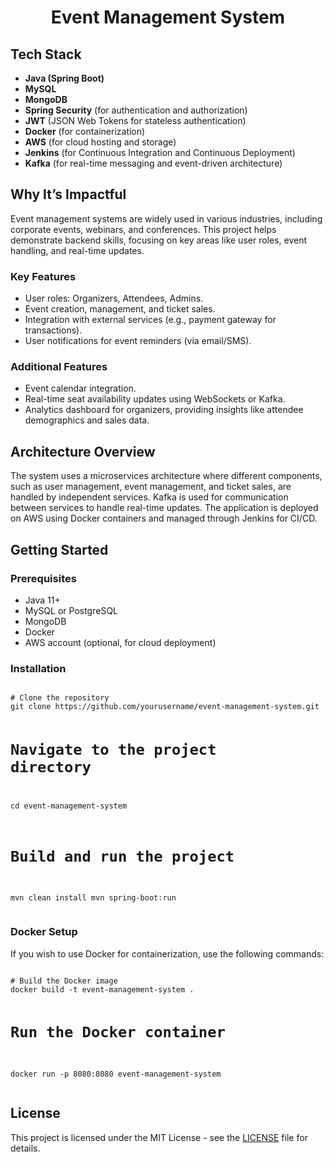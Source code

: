 <h1 align="center">Event Management System</h1>

<h2>Tech Stack</h2>
<ul>
  <li><b>Java (Spring Boot)</b></li>
  <li><b>MySQL</b></li>
  <li><b>MongoDB</b></li>
  <li><b>Spring Security</b> (for authentication and authorization)</li>
  <li><b>JWT</b> (JSON Web Tokens for stateless authentication)</li>
  <li><b>Docker</b> (for containerization)</li>
  <li><b>AWS</b> (for cloud hosting and storage)</li>
  <li><b>Jenkins</b> (for Continuous Integration and Continuous Deployment)</li>
  <li><b>Kafka</b> (for real-time messaging and event-driven architecture)</li>
</ul>

<h2>Why It’s Impactful</h2>
<p>
  Event management systems are widely used in various industries, including corporate events, webinars, and conferences. This project helps demonstrate backend skills, focusing on key areas like user roles, event handling, and real-time updates.
</p>

<h3>Key Features</h3>
<ul>
  <li>User roles: Organizers, Attendees, Admins.</li>
  <li>Event creation, management, and ticket sales.</li>
  <li>Integration with external services (e.g., payment gateway for transactions).</li>
  <li>User notifications for event reminders (via email/SMS).</li>
</ul>

<h3>Additional Features</h3>
<ul>
  <li>Event calendar integration.</li>
  <li>Real-time seat availability updates using WebSockets or Kafka.</li>
  <li>Analytics dashboard for organizers, providing insights like attendee demographics and sales data.</li>
</ul>

<h2>Architecture Overview</h2>
<p>
  The system uses a microservices architecture where different components, such as user management, event management, and ticket sales, are handled by independent services. Kafka is used for communication between services to handle real-time updates. 
  The application is deployed on AWS using Docker containers and managed through Jenkins for CI/CD.
</p>

<h2>Getting Started</h2>
<h3>Prerequisites</h3>
<ul>
  <li>Java 11+</li>
  <li>MySQL or PostgreSQL</li>
  <li>MongoDB</li>
  <li>Docker</li>
  <li>AWS account (optional, for cloud deployment)</li>
</ul>

<h3>Installation</h3>
<pre>
<code>
# Clone the repository
git clone https://github.com/yourusername/event-management-system.git

# Navigate to the project directory
cd event-management-system

# Build and run the project
mvn clean install
mvn spring-boot:run
</code>
</pre>

<h3>Docker Setup</h3>
<p>If you wish to use Docker for containerization, use the following commands:</p>
<pre>
<code>
# Build the Docker image
docker build -t event-management-system .

# Run the Docker container
docker run -p 8080:8080 event-management-system
</code>
</pre>

<h2>License</h2>
<p>This project is licensed under the MIT License - see the <a href="LICENSE">LICENSE</a> file for details.</p>
